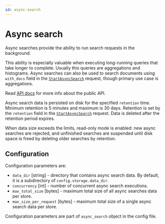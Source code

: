 ```yaml
---
id: async-search
---
```


# Async search

Async searches provide the ability to run search requests in the background.

This ability is especially valuable when executing long-running queries that take longer to complete.
Usually this queries are aggregations and histograms.
Async searches can also be used to search documents using `with_docs` field in the [`StartAsyncSearch`](10-public-api.md#startasyncsearch) request, though primary use case is aggregations.

Read [API docs](10-public-api.md#async-search-grpc-api) for more info about the public API.

Async search data is persisted on disk for the specified `retention` time.
Minimum retention is 5 minutes and maximum is 30 days.
Retention is set by the `retention` field in the [`StartAsyncSearch`](10-public-api.md#startasyncsearch) request.
Data is deleted after the retention period expires.

When data size exceeds the limits, read-only mode is enabled: new async searches are rejected, and unfinished searches are suspended until disk space is freed by deleting older searches by retention.

## Configuration

Configuration parameters are:

* `data_dir` [string] - directory that contains async search data. By default, it is a subdirectory of `config.storage.data_dir`.
* `concurrency` [int] - number of concurrent async search executions.
* `max_total_size` [bytes] - maximum total size of all async searches data per store.
* `max_size_per_request` [bytes] - maximum total size of a single async search data per store.

Configuration parameters are part of `async_search` object in the config file.
